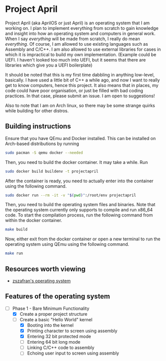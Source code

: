 # Project April

Project April (aka AprilOS or just April) is an operating system that I am working on. I plan to implement everything from scratch to gain knowledge and insight into how an operating system and computers in general work. When I say *everything* will be made from scratch, I really do mean *everything*. Of course, I am allowed to use existing languages such as Assembly and C/C++. I am also allowed to use external libraries for cases in which it is impractical to build my own implementation. (Example could be UEFI. I haven't looked too much into UEFI, but it seems that there are libraries which give you a UEFI boilerplate)

It should be noted that this is my first time dabbling in anything low-level, basically. I have used a little bit of C++ a while ago, and now I want to really get to know computers, hence this project. It also means that in places, my code could have poor organisation, or just be filled with bad coding practices. In that case, please submit an issue. I am open to suggestions!

Also to note that I am on Arch linux, so there may be some strange quirks while building for other distros.

## Building instructions

Ensure that you have QEmu and Docker installed. This can be installed on Arch-based distributions by running

```bash
sudo pacman -S qemu docker --needed
```

Then, you need to build the docker container. It may take a while. Run

```bash
sudo docker build buildenv -t projectapril
```

After the container is ready, you need to actually enter into the container using the following command.

```bash
sudo docker run --rm -it -v "$(pwd)":/root/env projectapril
```

Then, you need to build the operating system files and binaries. Note that the operating system currently only supports to compile and run x86_64 code. To start the compilation process, run the following command from within the docker container.

```bash
make build
```

Now, either exit from the docker container or open a new terminal to run the operating system using QEmu using the following command.

```bash
make run
```

## Resources worth viewing

- [zszafran's operating system](https://github.com/zszafran/osdev)

## Features of the operating system

- [ ] Phase 1 - Bare Minimum Functionality
  - [x] Create a proper project structure
  - [ ] Create a basic "Hello World" kernel
    - [x] Booting into the kernel
    - [x] Printing character to screen using assembly
    - [x] Entering 32 bit protected mode
    - [ ] Entering 64 bit long mode
    - [ ] Linking C/C++ code to assembly
    - [ ] Echoing user input to screen using assembly
